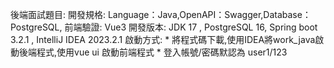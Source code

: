 後端面試題目:
開發規格: Language：Java,OpenAPI：Swagger,Database：PostgreSQL, 前端驗證: Vue3
開發版本: JDK 17 , PostgreSQL 16, Spring boot 3.2.1 , IntelliJ IDEA 2023.2.1
啟動方式: 
    * 將程式碼下載,使用IDEA將work_java啟動後端程式,使用vue ui 啟動前端程式
    * 登入帳號/密碼默認為 user1/123
